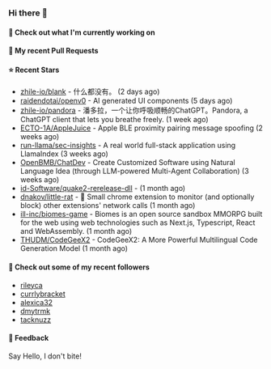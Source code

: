 ### Hi there 👋

#### 👷 Check out what I'm currently working on

#### 🔨 My recent Pull Requests


#### ⭐ Recent Stars

- [zhile-io/blank](https://github.com/zhile-io/blank) - 什么都没有。 (2 days ago)
- [raidendotai/openv0](https://github.com/raidendotai/openv0) - AI generated UI components (5 days ago)
- [zhile-io/pandora](https://github.com/zhile-io/pandora) - 潘多拉，一个让你呼吸顺畅的ChatGPT。Pandora, a ChatGPT client that lets you breathe freely. (1 week ago)
- [ECTO-1A/AppleJuice](https://github.com/ECTO-1A/AppleJuice) - Apple BLE proximity pairing message spoofing (2 weeks ago)
- [run-llama/sec-insights](https://github.com/run-llama/sec-insights) - A real world full-stack application using LlamaIndex (3 weeks ago)
- [OpenBMB/ChatDev](https://github.com/OpenBMB/ChatDev) - Create Customized Software using Natural Language Idea (through LLM-powered Multi-Agent Collaboration) (3 weeks ago)
- [id-Software/quake2-rerelease-dll](https://github.com/id-Software/quake2-rerelease-dll) -  (1 month ago)
- [dnakov/little-rat](https://github.com/dnakov/little-rat) - 🐀 Small chrome extension to monitor (and optionally block) other extensions&#39; network calls (1 month ago)
- [ill-inc/biomes-game](https://github.com/ill-inc/biomes-game) - Biomes is an open source sandbox MMORPG built for the web using web technologies such as Next.js, Typescript, React and WebAssembly. (1 month ago)
- [THUDM/CodeGeeX2](https://github.com/THUDM/CodeGeeX2) - CodeGeeX2: A More Powerful Multilingual Code Generation Model (1 month ago)

#### 👯 Check out some of my recent followers

- [rileyca](https://github.com/rileyca)
- [currlybracket](https://github.com/currlybracket)
- [alexica32](https://github.com/alexica32)
- [dmytrmk](https://github.com/dmytrmk)
- [tacknuzz](https://github.com/tacknuzz)

#### 💬 Feedback

Say Hello, I don't bite!